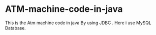 # ATM-machine-code-in-java
This is the Atm machine code in java By using JDBC .
Here i use MySQL Database.
